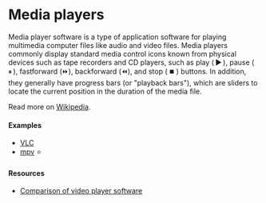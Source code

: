 # Media players

Media player software is a type of application software for playing multimedia computer files like audio and video files. Media players commonly display standard media control icons known from physical devices such as tape recorders and CD players, such as play ( ▶️ ), pause ( ⏸ ), fastforward (⏩️), backforward (⏪), and stop ( ⏹️ ) buttons. In addition, they generally have progress bars (or "playback bars"), which are sliders to locate the current position in the duration of the media file.

Read more on [Wikipedia](https://en.wikipedia.org/wiki/Media_player_software).

#### Examples
- [VLC](https://www.videolan.org/vlc)
- [mpv](https://mpv.io) ⭐

#### Resources
- [Comparison of video player software](https://en.wikipedia.org/wiki/Comparison_of_video_player_software)
